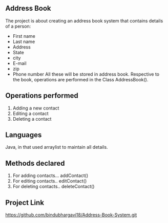 ## Address Book
The project is about creating an address book system that contains details of a person:
* First name
* Last name
* Address
* State
* city
* E-mail
* zip
* Phone number
All these will be stored in address book. Respective to the book, operations are performed in the Class AddressBook().

## Operations performed
1. Adding a new contact
2. Editing a contact
3. Deleting a contact

## Languages 
Java, in that used arraylist to maintain all details.

## Methods declared
1. For adding contacts... addContact()
2. For editing contacts.. editContact()
3. For deleting contacts.. deleteContact()

## Project Link
https://github.com/bindubhargavi18/Address-Book-System.git